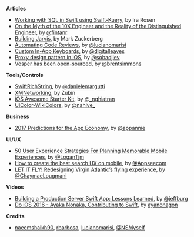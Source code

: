 **Articles**

* [Working with SQL in Swift using Swift-Kuery](https://developer.ibm.com/swift/2016/12/12/working-with-sql-in-swift-using-swift-kuery/), by Ira Rosen
* [On the Myth of the 10X Engineer and the Reality of the Distinguished Engineer](https://redmonk.com/fryan/2016/12/12/on-the-myth-of-the-10x-engineer-and-the-reality-of-the-distinguished-engineer/), by [@fintanr](https://twitter.com/fintanr)
* [Building Jarvis](https://www.facebook.com/notes/mark-zuckerberg/building-jarvis/10154361492931634), by Mark Zuckerberg
* [Automating Code Reviews](http://www.marisibrothers.com/2016/12/automating-code-reviews.html), by [@lucianomarisi](https://twitter.com/lucianomarisi)
* [Custom In-App Keyboards](https://digitalleaves.com/blog/2016/12/custom-in-app-keyboards/), by [@digitalleaves](https://twitter.com/digitalleaves)
* [Proxy design pattern in iOS](http://devmonologue.com/ios/ios/proxy-design-pattern-ios/), by [@sobadjiev](https://twitter.com/sobadjiev)
* [Vesper has been open-sourced](http://inessential.com/2016/12/21/vesper_open_source_3_the_ios_app), by [@brentsimmons](https://twitter.com/brentsimmons)

**Tools/Controls**

* [SwiftRichString](https://github.com/malcommac/SwiftRichString), by [@danielemargutti](https://twitter.com/danielemargutti)
* [XMNetworking](https://github.com/kangzubin/XMNetworking), by Zubin
* [iOS Awesome Starter Kit](https://github.com/NghiaTranUIT/iOS-Awesome-Starter-Kit), by [@_nghiatran](https://twitter.com/_nghiatran)
* [UIColor-WikiColors](https://github.com/nahive/UIColor-WikiColors), by [@nahive_](https://twitter.com/nahive_)

**Business**

* [2017 Predictions for the App Economy](https://www.appannie.com/insights/market-data/2017-predictions-app-economy/), by [@appannie](http://www.twitter.com/appannie/)

**UI/UX**

* [50 User Experience Strategies For Planning Memorable Mobile Experiences](https://medium.com/@LoganTjm/50-user-experience-strategies-for-planning-memorable-mobile-experiences-43aa87a75e3c), by [@LoganTjm](https://twitter.com/LoganTjm)
* [How to create the best search UX on mobile](https://medium.com/@Appseecom/how-to-create-the-best-search-ux-on-mobile-3d49358027ae), by [@Appseecom](https://twitter.com/Appseecom)
* [LET IT FLY! Redesigning Virgin Atlantic’s flying experience](https://medium.com/@ChaymaeLougmani/let-it-fly-redesigning-virgin-atlantics-flying-experience-a6df7663a07), by [@ChaymaeLougmani](https://twitter.com/ChaymaeLougmani)

**Videos**

* [Building a Production Server Swift App: Lessons Learned](https://realm.io/news/slug-jeff-bergier-building-production-server-swift-app/), by [@jeffburg](https://twitter.com/jeffburg)
* [Do iOS 2016 - Ayaka Nonaka, Contributing to Swift](https://www.youtube.com/watch?v=GnT2ZeHVJe4), by [ayanonagon](https://twitter.com/ayanonagon)

**Credits**

* [naeemshaikh90](https://github.com/naeemshaikh90), [rbarbosa](https://github.com/rbarbosa), [lucianomarisi](https://github.com/lucianomarisi), [@NSMyself](https://twitter.com/NSMyself)

